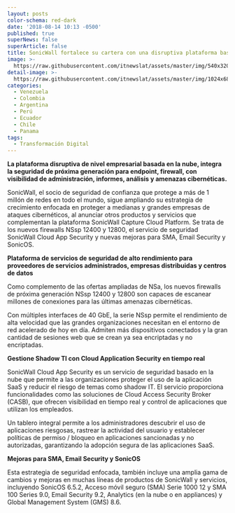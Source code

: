 ```yaml
---
layout: posts
color-schema: red-dark
date: '2018-08-14 10:13 -0500'
published: true
superNews: false
superArticle: false
title: SonicWall fortalece su cartera con una disruptiva plataforma basada en nube
image: >-
  https://raw.githubusercontent.com/itnewslat/assets/master/img/540x320/Douglas-Rivero-p.jpg
detail-image: >-
  https://raw.githubusercontent.com/itnewslat/assets/master/img/1024x680/Douglas-Rivero-g.jpg
categories:
  - Venezuela
  - Colombia
  - Argentina
  - Perú
  - Ecuador
  - Chile
  - Panama
tags:
  - Transformación Digital
---
```

**La plataforma disruptiva de nivel empresarial basada en la nube, integra la seguridad de próxima generación para endpoint, firewall, con visibilidad de administración, informes, análisis y amenazas cibernéticas.**

SonicWall, el socio de seguridad de confianza que protege a más de 1 millón de redes en todo el mundo, sigue ampliando su estrategia de crecimiento enfocada en proteger a medianas y grandes empresas de ataques cibernéticos, al anunciar otros productos y servicios que complementan la plataforma SonicWall Capture Cloud Platform.
Se trata de los nuevos firewalls NSsp 12400 y 12800,  el servicio de seguridad SonicWall Cloud App Security y nuevas mejoras para SMA, Email Security y SonicOS.

**Plataforma de servicios de seguridad de alto rendimiento para proveedores de servicios administrados, empresas distribuidas y centros de datos**

Como complemento de las ofertas ampliadas de NSa, los nuevos firewalls de próxima generación NSsp 12400 y 12800 son capaces de escanear millones de conexiones para las últimas amenazas cibernéticas.

Con múltiples interfaces de 40 GbE, la serie NSsp permite el rendimiento de alta velocidad que las grandes organizaciones necesitan en el entorno de red acelerado de hoy en día. Admiten más dispositivos conectados y la gran cantidad de sesiones web que se crean ya sea encriptadas y no encriptadas.

**Gestione Shadow TI con Cloud Application Security en tiempo real**

SonicWall Cloud App Security es un servicio de seguridad basado en la nube que permite a las organizaciones proteger el uso de la aplicación SaaS y reducir el riesgo de temas como shadow IT. El servicio proporciona funcionalidades como las soluciones de Cloud Access Security Broker (CASB), que ofrecen visibilidad en tiempo real y control de aplicaciones que utilizan los empleados.

Un tablero integral permite a los administradores descubrir el uso de aplicaciones riesgosas, rastrear la actividad del usuario y establecer políticas de permiso / bloqueo en aplicaciones sancionadas y no autorizadas, garantizando la adopción segura de las aplicaciones SaaS.

**Mejoras para SMA, Email Security y SonicOS**

Esta estrategia de seguridad enfocada, también incluye una amplia gama de cambios y mejoras en muchas líneas de productos de SonicWall y servicios, incluyendo SonicOS 6.5.2, Acceso móvil seguro (SMA) Serie 1000 12 y SMA 100 Series 9.0, Email Security 9.2, Analytics (en la nube o en appliances) y Global Management System (GMS) 8.6.

